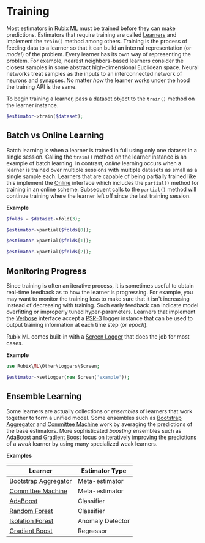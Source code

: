 # Training
Most estimators in Rubix ML must be trained before they can make predictions. Estimators that require training are called [Learners](learner.md) and implement the `train()` method among others. Training is the process of feeding data to a learner so that it can build an internal representation (or *model*) of the problem. Every learner has its own way of representing the problem. For example, nearest neighbors-based learners consider the closest samples in some abstract high-dimensional Euclidean space. Neural networks treat samples as the inputs to an interconnected network of neurons and synapses. No matter *how* the learner works under the hood the training API is the same.

To begin training a learner, pass a dataset object to the `train()` method on the learner instance.

```php
$estimator->train($dataset);
```

## Batch vs Online Learning
Batch learning is when a learner is trained in full using only one dataset in a single session. Calling the `train()` method on the learner instance is an example of batch learning. In contrast, *online* learning occurs when a learner is trained over multiple sessions with multiple datasets as small as a single sample each. Learners that are capable of being partially trained like this implement the [Online](online.md) interface which includes the `partial()` method for training in an online scheme. Subsequent calls to the `partial()` method will continue training where the learner left off since the last training session.

**Example**

```php
$folds = $dataset->fold(3);

$estimator->partial($folds[0]);

$estimator->partial($folds[1]);

$estimator->partial($folds[2]);
```

## Monitoring Progress
Since training is often an iterative process, it is sometimes useful to obtain real-time feedback as to how the learner is progressing. For example, you may want to monitor the training loss to make sure that it isn't increasing instead of decreasing with training. Such early feedback can indicate model overfitting or improperly tuned hyper-parameters. Learners that implement the [Verbose](verbose.md) interface accept a [PSR-3](https://www.php-fig.org/psr/psr-3/) logger instance that can be used to output training information at each time step (or *epoch*).

Rubix ML comes built-in with a [Screen Logger](other/loggers/screen.md) that does the job for most cases.

**Example**

```php
use Rubix\ML\Other\Loggers\Screen;

$estimator->setLogger(new Screen('example'));
```

## Ensemble Learning
Some learners are actually collections or *ensembles* of learners that work together to form a unified model. Some ensembles such as [Bootstrap Aggregator](bootstrap-aggregator.md) and [Committee Machine](committee-machine.md) work by averaging the predictions of the base estimators. More sophisticated *boosting* ensembles such as [AdaBoost](classifiers/adaboost.md) and [Gradient Boost](regressors/gradient-boost.md) focus on iteratively improving the predictions of a *weak* learner by using many specialized weak learners.

**Examples**

| Learner | Estimator Type |
|---|---|
| [Bootstrap Aggregator](bootstrap-aggregator.md) | Meta-estimator |
| [Committee Machine](committee-machine.md) | Meta-estimator |
| [AdaBoost](classifiers/adaboost.md) | Classifier |
| [Random Forest](classifiers/random-forest.md) | Classifier |
| [Isolation Forest](anomaly-detectors/isolation-forest.md) | Anomaly Detector |
| [Gradient Boost](regressors/gradient-boost.md) | Regressor |